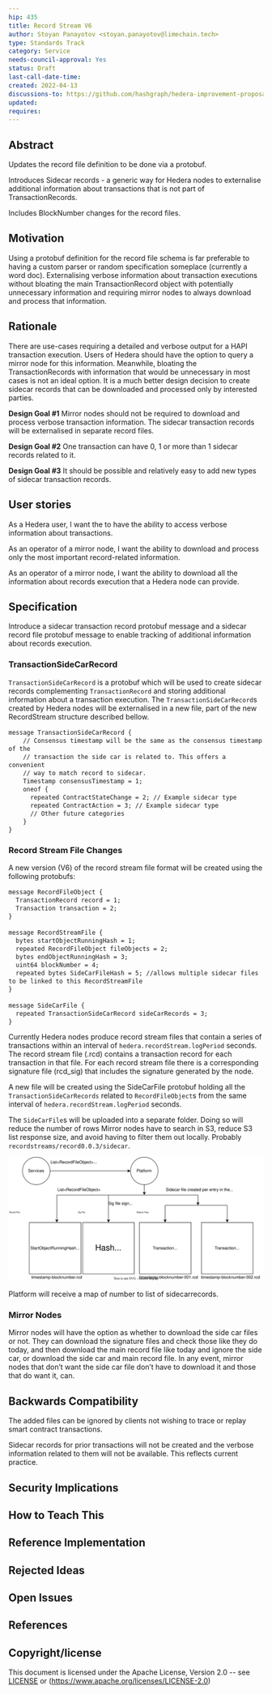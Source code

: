 ```yaml
---
hip: 435
title: Record Stream V6
author: Stoyan Panayotov <stoyan.panayotov@limechain.tech>
type: Standards Track 
category: Service
needs-council-approval: Yes
status: Draft
last-call-date-time: 
created: 2022-04-13
discussions-to: https://github.com/hashgraph/hedera-improvement-proposal/discussions/436
updated: 
requires: 
---
```


## Abstract

Updates the record file definition to be done via a protobuf.

Introduces Sidecar records - a generic way for Hedera nodes to externalise additional information about transactions that is not part of TransactionRecords.

Includes BlockNumber changes for the record files.

## Motivation

Using a protobuf definition for the record file schema is far preferable to having a custom parser or random specification someplace (currently a word doc).
Externalising verbose information about transaction executions without bloating the main TransactionRecord object with potentially unnecessary information and requiring mirror nodes to always download and process that information.

## Rationale

There are use-cases requiring a detailed and verbose output for a HAPI transaction execution. Users of Hedera should have the option to query a mirror node for this information. Meanwhile, bloating the TransactionRecords with information that would be unnecessary in most cases is not an ideal option. It is a much better design decision to create sidecar records that can be downloaded and processed only by interested parties.

**Design Goal #1**
Mirror nodes should not be required to download and process verbose transaction information. The sidecar transaction records will be externalised in separate record files.

**Design Goal #2**
One transaction can have 0, 1 or more than 1 sidecar records related to it.

**Design Goal #3**
It should be possible and relatively easy to add new types of sidecar transaction records.

## User stories

As a Hedera user, I want the to have the ability to access verbose information about transactions.

As an operator of a mirror node, I want the ability to download and process only the most important record-related information.

As an operator of a mirror node, I want the ability to download all the information about records execution that a Hedera node can provide.

## Specification

Introduce a sidecar transaction record protobuf message and a sidecar record file protobuf message to enable tracking of additional information about records execution.

### TransactionSideCarRecord

`TransactionSideCarRecord` is a protobuf which will be used to create sidecar records complementing `TransactionRecord` and storing additional information about a transaction execution.
The `TransactionSideCarRecord`s created by Hedera nodes will be externalised in a new file, part of the new RecordStream structure described bellow.

```
message TransactionSideCarRecord {
    // Consensus timestamp will be the same as the consensus timestamp of the 
    // transaction the side car is related to. This offers a convenient 
    // way to match record to sidecar. 
    Timestamp consensusTimestamp = 1;
    oneof {
      repeated ContractStateChange = 2; // Example sidecar type
      repeated ContractAction = 3; // Example sidecar type
      // Other future categories
    }
}
```

### Record Stream File Changes

A new version (V6) of the record stream file format will be created using the following protobufs:

```
message RecordFileObject {
  TransactionRecord record = 1;
  Transaction transaction = 2;
}

message RecordStreamFile {
  bytes startObjectRunningHash = 1;
  repeated RecordFileObject fileObjects = 2;
  bytes endObjectRunningHash = 3;
  uint64 blockNumber = 4;
  repeated bytes SideCarFileHash = 5; //allows multiple sidecar files to be linked to this RecordStreamFile
}

message SideCarFile {
  repeated TransactionSideCarRecord sideCarRecords = 3;
}
```

Currently Hedera nodes produce record stream files that contain a series of transactions within an interval of `hedera.recordStream.logPeriod` seconds. The record stream file (.rcd) contains a transaction record for each transaction in that file. For each record stream file there is a corresponding signature file (rcd_sig) that includes the signature generated by the node. 

A new file will be created using the SideCarFile protobuf holding all the `TransactionSideCarRecords` related to `RecordFileObject`s from the same interval of `hedera.recordStream.logPeriod` seconds.

The `SideCarFile`s will be uploaded into a separate folder. Doing so will reduce the number of rows Mirror nodes have to search in S3, reduce S3 list response size, and avoid having to filter them out locally. Probably `recordstreams/record0.0.3/sidecar`.

![Record Stream Flow](../assets/hip-435/RecordStream.svg "Record Stream Flow")

Platform will receive a map of number to list of sidecarrecords.

### Mirror Nodes

Mirror nodes will have the option as whether to download the side car files or not. They can download the signature files and check those like they do today, and then download the main record file like today and ignore the side car, or download the side car and main record file. In any event, mirror nodes that don’t want the side car file don’t have to download it and those that do want it, can.

## Backwards Compatibility

The added files can be ignored by clients not wishing to trace or replay smart contract transactions.

Sidecar records for prior transactions will not be created and the verbose information related to them will not be available. This reflects current practice.

## Security Implications

## How to Teach This

## Reference Implementation

## Rejected Ideas

## Open Issues

## References


## Copyright/license

This document is licensed under the Apache License, Version 2.0 -- see [LICENSE](../LICENSE) or (https://www.apache.org/licenses/LICENSE-2.0)
